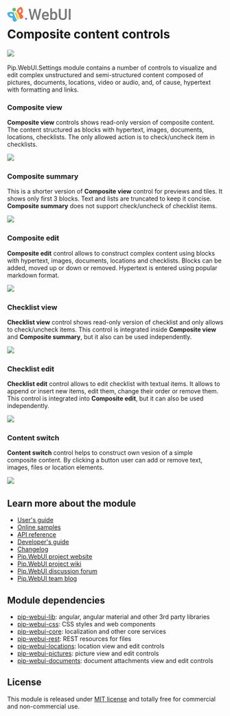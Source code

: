 # <img src="https://github.com/pip-webui/pip-webui/blob/master/doc/Logo.png" alt="Pip.WebUI Logo" style="max-width:30%"> <br/> Composite content controls

![](https://img.shields.io/badge/license-MIT-blue.svg)

Pip.WebUI.Settings module contains a number of controls to visualize and edit complex unstructured and semi-structured content composed of pictures, documents, locations, video or audio, and, of cause, hypertext with formatting and links.

### Composite view

**Composite view** controls shows read-only version of composite content. The content structured as blocks with hypertext, images, documents, locations, checklists. The only allowed action is to check/uncheck item in checklists.

<img src="images/img-composite-view.png"/>

### Composite summary

This is a shorter version of **Composite view** control for previews and tiles. It shows only first 3 blocks. Text and lists are truncated to keep it concise. **Composite summary** does not support check/uncheck of checklist items.

<img src="images/img-composite-summary.png"/>

### Composite edit

**Composite edit** control allows to construct complex content using blocks with hypertext, images, documents, locations and checklists. Blocks can be added, moved up or down or removed. Hypertext is entered using popular markdown format.

<img src="images/img-composite-filled.png"/>

### Checklist view

**Checklist view** control shows read-only version of checklist and only allows to check/uncheck items. This control is integrated inside **Composite view** and **Composite summary**, but it also can be used independently.

<img src="images/img-checklist-view.png"/>

### Checklist edit

**Checklist edit** control allows to edit checklist with textual items. It allows to append or insert new items, edit them, change their order or remove them. This control is integrated into **Composite edit**, but it can also be used independently.

<img src="images/img-checklist-edit.png"/>

### Content switch

**Content switch** control helps to construct own vesion of a simple composite content. By clicking a button user can add or remove text, images, files or location elements.

<img src="images/img-composite-switch.png"/>


## Learn more about the module

- [User's guide](doc/UsersGuide.md)
- [Online samples](http://webui.pipdevs.com/pip-webui-composite/index.html)
- [API reference](http://webui-api.pipdevs.com/pip-webui-composite/index.html)
- [Developer's guide](doc/DevelopersGuide.md)
- [Changelog](CHANGELOG.md)
- [Pip.WebUI project website](http://www.pipwebui.org)
- [Pip.WebUI project wiki](https://github.com/pip-webui/pip-webui/wiki)
- [Pip.WebUI discussion forum](https://groups.google.com/forum/#!forum/pip-webui)
- [Pip.WebUI team blog](https://pip-webui.blogspot.com/)

## <a name="dependencies"></a>Module dependencies

* [pip-webui-lib](https://github.com/pip-webui/pip-webui-lib): angular, angular material and other 3rd party libraries
* [pip-webui-css](https://github.com/pip-webui/pip-webui-css): CSS styles and web components
* [pip-webui-core](https://github.com/pip-webui/pip-webui-core): localization and other core services
* [pip-webui-rest](https://github.com/pip-webui/pip-webui-rest): REST resources for files
* [pip-webui-locations](https://github.com/pip-webui/pip-webui-locations): location view and edit controls
* [pip-webui-pictures](https://github.com/pip-webui/pip-webui-pictures): picture view and edit controls
* [pip-webui-documents](https://github.com/pip-webui/pip-webui-documents): document attachments view and edit controls

## <a name="license"></a>License

This module is released under [MIT license](License) and totally free for commercial and non-commercial use.
